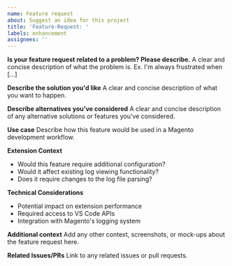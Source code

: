 ```yaml
---
name: Feature request
about: Suggest an idea for this project
title: 'Feature-Request: '
labels: enhancement
assignees: ''
---
```


**Is your feature request related to a problem? Please describe.**
A clear and concise description of what the problem is. Ex. I'm always frustrated when [...]

**Describe the solution you'd like**
A clear and concise description of what you want to happen.

**Describe alternatives you've considered**
A clear and concise description of any alternative solutions or features you've considered.

**Use case**
Describe how this feature would be used in a Magento development workflow.

**Extension Context**
- Would this feature require additional configuration?
- Would it affect existing log viewing functionality?
- Does it require changes to the log file parsing?

**Technical Considerations**
- Potential impact on extension performance
- Required access to VS Code APIs
- Integration with Magento's logging system

**Additional context**
Add any other context, screenshots, or mock-ups about the feature request here.

**Related Issues/PRs**
Link to any related issues or pull requests.


